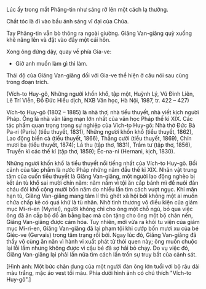 Lúc ấy trong mắt Phăng-tin như sáng rỡ lên một cách lạ thường.

Chắt tóc là đi vào bầu ánh sáng vĩ đại của Chúa.

Tay Phăng-tin vẫn bò thõng ra ngoài giường. Giăng Van-giăng quỳ xuống khẽ nâng lên và đặt vào đấy một cái hôn.

Xong ông đứng dậy, quay về phía Gia-ve:

- Giờ anh muốn làm gì thì làm.

Thái độ của Giăng Van-giăng đối với Gia-ve thể hiện ở câu nói sau cùng trong đoạn trích.

(Vích-to Huy-gô, Những người khốn khổ, tập một,
Huỳnh Lý, Vũ Đình Liên, Lê Trí Viễn, Đỗ Đức Hiểu dịch,
NXB Văn học, Hà Nội, 1987, tr. 422 – 427)

Vích-to Huy-gô (1802 – 1885) là nhà thơ, nhà tiểu thuyết, nhà viết kịch người Pháp. Ông là nhà văn lãng mạn lớn nhất của văn học Pháp thế kỉ XIX. Các tác phẩm quan trọng trong sự nghiệp của Vích-to Huy-gô: Nhà thờ Đức Bà Pa-ri (Paris) (tiểu thuyết, 1831), Những người khốn khổ (tiểu thuyết, 1862), Lao động biển cả (tiểu thuyết, 1866), Thằng cười (tiểu thuyết, 1869), Chín mươi ba (tiểu thuyết, 1874); Lá thu (tập thơ, 1831), Trầm tư (tập thơ, 1856), Truyền kì các thế kỉ (tập thơ, 1859); Éc-na-ni (Hernani, kịch, 1830).

Những người khốn khổ là tiểu thuyết nổi tiếng nhất của Vích-to Huy-gô. Bối cảnh của tác phẩm là nước Pháp những năm đầu thế kỉ XIX. Nhân vật trung tâm của cuốn tiểu thuyết là Giăng Van-giăng, một người lao động nghèo bị kết án tù khổ sai mười chín năm: năm năm vì tội ăn cắp bánh mì để nuôi đàn cháu đói khổ cộng mười bốn năm do nhiều lần tìm cách vượt ngục. Khi mãn hạn tù, Giăng Van-giăng mang tâm lí thù ghét xã hội bởi không một ai muốn chứa chấp kẻ có quá khứ là tù nhân. Nhờ tình thương vô điều kiện của giám mục Mi-ri-en (Myriel), người không chỉ cho ông một chỗ ngủ, bỏ qua việc ông đã ăn cắp bộ đồ ăn bằng bạc mà còn tặng cho ông một bộ chân nến, Giăng Van-giăng được cảm hóa. Tuy nhiên, mới vừa ra khỏi tu viện của giám mục Mi-ri-en, Giăng Van-giăng đã lại phạm tội khi cướp bốn mươi xu của bé Giéc-ve (Gervais) trong tâm trạng rối bời. Ngay lúc đó, Giăng Van-giăng đã thấy vô cùng ăn năn vì hành vi xuất phát từ thói quen này; ông muốn chuộc lại lỗi lầm nhưng không được vì cậu bé đã sợ hãi bỏ chạy. Do vụ việc đó, Giăng Van-giăng lại phải lần nữa tìm cách lẩn trốn sự truy bắt của cảnh sát.

[Hình ảnh: Một bức chân dung của một người đàn ông lớn tuổi với bộ râu dài màu trắng, mặc áo vest tối màu. Phía dưới hình ảnh có chú thích "Vích-to Huy-gô".]